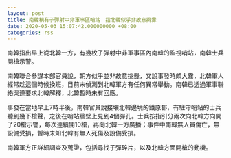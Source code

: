 ```yaml
---
layout: post
title: 南韓稱有子彈射中非軍事區哨站　指北韓似乎非故意挑釁
date: 2020-05-03 15:07:42.000000000 +08:00
categories: rss
---
```


南韓指出早上從北韓一方，有幾枚子彈射中非軍事區內南韓的監視哨站，南韓士兵開槍示警。

南韓聯合參謀本部官員說，朝方似乎並非故意挑釁，又說事發時頗大霧，北韓軍人經常趁這個時候換班，目前未偵測到北韓軍方有任何異常舉動。南韓已透過軍事聯絡渠道要求北韓解釋，北韓暫時未有回應。

事發在當地早上7時半後，南韓官員說接壤北韓邊境的鐵原郡，有駐守哨站的士兵聽到幾下槍聲，之後在哨站牆壁上見到4個彈孔。士兵按指引分兩次向北韓方向開了20槍示警，每次連續開10槍，再向北韓一方廣播；事件中南韓無人員傷亡，無設備受損，暫時未知北韓有無人死傷及設備受損。

南韓軍方正詳細調查及蒐證，包括尋找子彈碎片，以及北韓方面開槍的動機。
